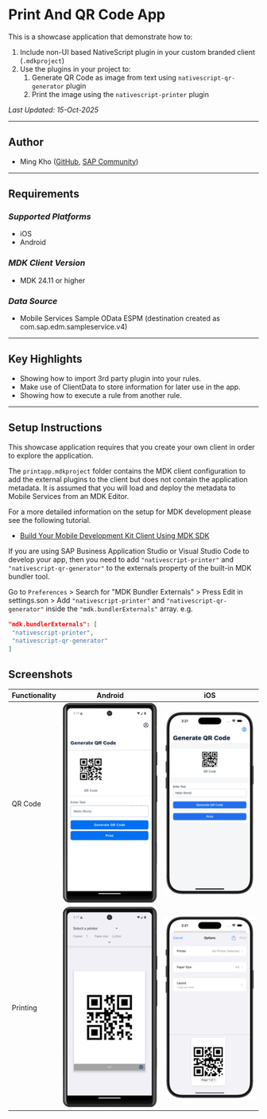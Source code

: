 # Print And QR Code App

This is a showcase application that demonstrate how to:

1. Include non-UI based NativeScript plugin in your custom branded client (`.mdkproject`)
2. Use the plugins in your project to:
      1. Generate QR Code as image from text using `nativescript-qr-generator` plugin
      2. Print the image using the `nativescript-printer` plugin

*Last Updated: 15-Oct-2025*

***

## Author

* Ming Kho ([GitHub](https://github.com/mingkho), [SAP Community](https://people.sap.com/ming.kho))

***

## Requirements

### *Supported Platforms*

* iOS
* Android

### *MDK Client Version*

* MDK 24.11 or higher

### *Data Source*

* Mobile Services Sample OData ESPM (destination created as com.sap.edm.sampleservice.v4)

***

## Key Highlights

* Showing how to import 3rd party plugin into your rules.
* Make use of ClientData to store information for later use in the app.
* Showing how to execute a rule from another rule.

***

## Setup Instructions

This showcase application requires that you create your own client in order to explore the application.  

The `printapp.mdkproject` folder contains the MDK client configuration to add the external plugins to the client but does not contain the application metadata.  It is assumed that you will load and deploy the metadata to Mobile Services from an MDK Editor.

For a more detailed information on the setup for MDK development please see the following tutorial.

* [Build Your Mobile Development Kit Client Using MDK SDK](https://developers.sap.com/tutorials/cp-mobile-dev-kit-build-client.html)

If you are using SAP Business Application Studio or Visual Studio Code to develop your app, then you need to add `"nativescript-printer"` and `"nativescript-qr-generator"` to the externals property of the built-in MDK bundler tool.

Go to `Preferences` > Search for "MDK Bundler Externals" > Press Edit in settings.son > Add `"nativescript-printer"` and `"nativescript-qr-generator"` inside the `"mdk.bundlerExternals"` array. e.g.

```json
"mdk.bundlerExternals": [
 "nativescript-printer",
 "nativescript-qr-generator"
]
```


## Screenshots

| Functionality | Android | iOS |
| --- | --- | --- |
| QR Code | <img src="./Screenshots/Android1.png" alt="MDK" width="228" style="max-height:450px; object-fit:contain;" /> | <img src="./Screenshots/iOS1.png" alt="MDK" width="228" style="max-height:450px; object-fit:contain;" /> |
| Printing | <img src="./Screenshots/Android2.png" alt="MDK" width="228" style="max-height:450px; object-fit:contain;" /> | <img src="./Screenshots/iOS2.png" alt="MDK" width="228" style="max-height:450px; object-fit:contain;" /> |

